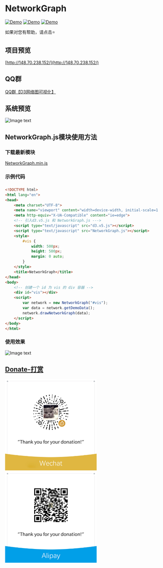 # NetworkGraph

[![Demo](https://img.shields.io/badge/D3-NetworkGraph-green.svg)](http://148.70.238.152/)
[![Demo](https://img.shields.io/badge/QQ%E7%BE%A4-144973444-blue.svg)](https://jq.qq.com/?_wv=1027&k=5oRv4zr)
[![Demo](https://img.shields.io/badge/license-MIT-lightgrey.svg)](https://github.com/iaboaix/NetworkGraph/blob/master/LICENSE)

如果对您有帮助，请点击:star:  

## 项目预览
[http://148.70.238.152/](http://148.70.238.152/)  

## QQ群
[QQ群【D3网络图可视化】](https://jq.qq.com/?_wv=1027&k=5oRv4zr)  

## 系统预览
![Image text](https://github.com/iaboaix/NetworkGraph/blob/master/others/preview.jpg)

## NetworkGraph.js模块使用方法

### 下载最新模块
[NetworkGraph.min.js](https://github.com/iaboaix/NetworkGraph/blob/master/others/NetworkGraph/NetworkGraph.min.js)

### 示例代码
### 
```html
<!DOCTYPE html>
<html lang="en">
<head>
    <meta charset="UTF-8">
    <meta name="viewport" content="width=device-width, initial-scale=1.0">
    <meta http-equiv="X-UA-Compatible" content="ie=edge">
    <!-- 引入d3.v5.js 和 NetworkGraph.js --->
    <script type="text/javascript" src="d3.v5.js"></script>
    <script type="text/javascript" src="NetworkGraph.js"></script>
    <style>
        #vis {
            width: 500px;
            height: 500px;
            margin: 0 auto;
        }
    </style>
    <title>NetworkGraph</title>
</head>
<body>
    <!-- 创建一个 id 为 vis 的 div 容器 -->
    <div id="vis"></div>
    <script>
        var network = new NetworkGraph("#vis");
        var data = network.getDemoData();
        network.drawNetworkGraph(data);
    </script>
</body>
</html>
```
### 使用效果
![Image text](https://github.com/iaboaix/NetworkGraph/blob/master/others/NetworkGraph.jpg)

## [Donate-打赏](Donate)
<a href="javascript:;" alt="微信"><img src="others/wechat.jpg" height="300" width="300"></a>&nbsp;&nbsp;&nbsp;&nbsp;&nbsp;&nbsp;&nbsp;&nbsp;<a href="javascript:;" alt="支付宝"><img src="others/alipay.jpg" height="300" width="300"></a>